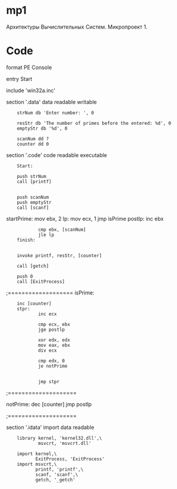 # mp1
Архитектуры Вычислительных Систем. Микропроект 1.


# Code

format PE Console

entry Start

include 'win32a.inc'

section '.data' data readable writable

        strNum db 'Enter number: ', 0

        resStr db 'The number of primes before the entered: %d', 0
        emptyStr db '%d', 0

        scanNum dd ?
        counter dd 0

section '.code' code readable executable

        Start:

        push strNum
        call [printf]


        push scanNum
        push emptyStr
        call [scanf]

startPrime:
        mov ebx, 2
        lp:
                mov ecx, 1
                jmp isPrime
                postlp:
                inc ebx

                cmp ebx, [scanNum]
                jle lp
        finish:


        invoke printf, resStr, [counter]

        call [getch]

        push 0
        call [ExitProcess]

;===================
isPrime:

        inc [counter]         
        stpr:
                inc ecx       

                cmp ecx, ebx
                jge postlp

                xor edx, edx
                mov eax, ebx
                div ecx

                cmp edx, 0
                je notPrime


                jmp stpr


;====================

notPrime:
        dec [counter]
        jmp postlp
        
;====================

section '.idata'  import data readable

        library kernel, 'kernel32.dll',\
                msvcrt, 'msvcrt.dll'

        import kernel,\
               ExitProcess, 'ExitProcess'
        import msvcrt,\
               printf, 'printf',\
               scanf, 'scanf',\
               getch, '_getch'
